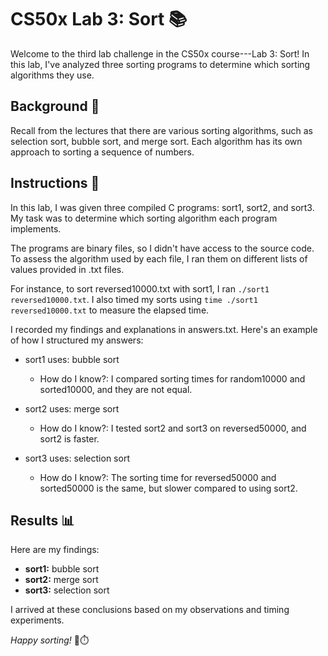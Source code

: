 CS50x Lab 3: Sort 📚
====================

Welcome to the third lab challenge in the CS50x course---Lab 3: Sort! In this lab, I've analyzed three sorting programs to determine which sorting algorithms they use.

Background 🤔
-------------

Recall from the lectures that there are various sorting algorithms, such as selection sort, bubble sort, and merge sort. Each algorithm has its own approach to sorting a sequence of numbers.


Instructions 📝
---------------

In this lab, I was given three compiled C programs: sort1, sort2, and sort3. My task was to determine which sorting algorithm each program implements.

The programs are binary files, so I didn't have access to the source code. To assess the algorithm used by each file, I ran them on different lists of values provided in .txt files.

For instance, to sort reversed10000.txt with sort1, I ran `./sort1 reversed10000.txt`. I also timed my sorts using `time ./sort1 reversed10000.txt` to measure the elapsed time.

I recorded my findings and explanations in answers.txt. Here's an example of how I structured my answers:

-   sort1 uses: bubble sort

    -   How do I know?: I compared sorting times for random10000 and sorted10000, and they are not equal.
-   sort2 uses: merge sort

    -   How do I know?: I tested sort2 and sort3 on reversed50000, and sort2 is faster.
-   sort3 uses: selection sort

    -   How do I know?: The sorting time for reversed50000 and sorted50000 is the same, but slower compared to using sort2.

Results 📊
----------

Here are my findings:

-   **sort1:** bubble sort
-   **sort2:** merge sort
-   **sort3:** selection sort

I arrived at these conclusions based on my observations and timing experiments.

*Happy sorting!* 🔄⏱️
